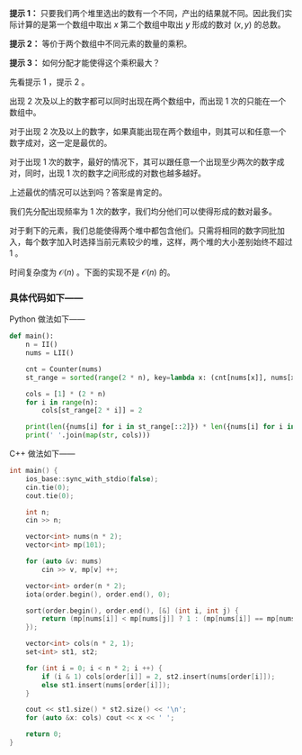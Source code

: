 **提示 1：** 只要我们两个堆里选出的数有一个不同，产出的结果就不同。因此我们实际计算的是第一个数组中取出 $x$ 第二个数组中取出 $y$ 形成的数对 $(x,y)$ 的总数。

**提示 2：** 等价于两个数组中不同元素的数量的乘积。

**提示 3：** 如何分配才能使得这个乘积最大？

先看提示 1 ，提示 2 。

出现 2 次及以上的数字都可以同时出现在两个数组中，而出现 1 次的只能在一个数组中。

对于出现 2 次及以上的数字，如果真能出现在两个数组中，则其可以和任意一个数字成对，这一定是最优的。

对于出现 1 次的数字，最好的情况下，其可以跟任意一个出现至少两次的数字成对，同时，出现 1 次的数字之间形成的对数也越多越好。

上述最优的情况可以达到吗？答案是肯定的。

我们先分配出现频率为 1 次的数字，我们均分他们可以使得形成的数对最多。

对于剩下的元素，我们总能使得两个堆中都包含他们。只需将相同的数字同批加入，每个数字加入时选择当前元素较少的堆，这样，两个堆的大小差别始终不超过 1 。

时间复杂度为 $\mathcal{O}(n)$ 。下面的实现不是 $\mathcal{O}(n)$ 的。

### 具体代码如下——

Python 做法如下——

```Python []
def main():
    n = II()
    nums = LII()

    cnt = Counter(nums)
    st_range = sorted(range(2 * n), key=lambda x: (cnt[nums[x]], nums[x]))

    cols = [1] * (2 * n)
    for i in range(n):
        cols[st_range[2 * i]] = 2

    print(len({nums[i] for i in st_range[::2]}) * len({nums[i] for i in st_range[1::2]}))
    print(' '.join(map(str, cols)))
```

C++ 做法如下——

```cpp []
int main() {
    ios_base::sync_with_stdio(false);
    cin.tie(0);
    cout.tie(0);

    int n;
    cin >> n;

    vector<int> nums(n * 2);
    vector<int> mp(101);

    for (auto &v: nums)
        cin >> v, mp[v] ++;

    vector<int> order(n * 2);
    iota(order.begin(), order.end(), 0);

    sort(order.begin(), order.end(), [&] (int i, int j) {
        return (mp[nums[i]] < mp[nums[j]] ? 1 : (mp[nums[i]] == mp[nums[j]] && nums[i] < nums[j]));
    });

    vector<int> cols(n * 2, 1);
    set<int> st1, st2;

    for (int i = 0; i < n * 2; i ++) {
        if (i & 1) cols[order[i]] = 2, st2.insert(nums[order[i]]);
        else st1.insert(nums[order[i]]);
    }

    cout << st1.size() * st2.size() << '\n';
    for (auto &x: cols) cout << x << ' ';

    return 0;
}
```
